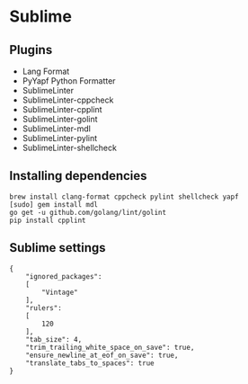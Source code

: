 # Sublime

## Plugins

- Lang Format
- PyYapf Python Formatter
- SublimeLinter
- SublimeLinter-cppcheck
- SublimeLinter-cpplint
- SublimeLinter-golint
- SublimeLinter-mdl
- SublimeLinter-pylint
- SublimeLinter-shellcheck

## Installing dependencies

```
brew install clang-format cppcheck pylint shellcheck yapf
[sudo] gem install mdl
go get -u github.com/golang/lint/golint
pip install cpplint
```

## Sublime settings

```
{
    "ignored_packages":
    [
        "Vintage"
    ],
    "rulers":
    [
        120
    ],
    "tab_size": 4,
    "trim_trailing_white_space_on_save": true,
    "ensure_newline_at_eof_on_save": true,
    "translate_tabs_to_spaces": true
}
```
